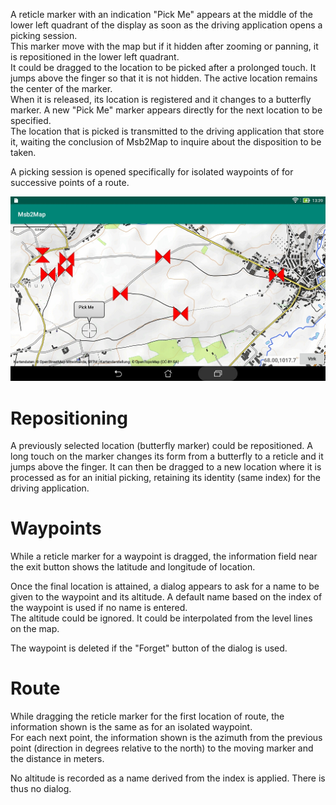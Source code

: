 A reticle marker with an indication "Pick Me" appears at the middle
of the lower left quadrant of the display as soon as the driving
application opens a picking session.  
This marker move with the map but if it hidden after zooming or panning,
it is repositioned in the lower left quadrant.  
It could be dragged to the location to be picked after a prolonged touch.
It jumps above the finger so that it is not hidden. The active location
remains the center of the marker.  
When it is released, its location is registered and it changes to a
butterfly marker. A new "Pick Me" marker appears directly for
the next location to be specified.  
The location that is picked is transmitted to the driving application
that store it, waiting the conclusion of Msb2Map to inquire about
the disposition to be taken.

A picking session is opened specifically for isolated waypoints
of for successive points of a route.

![PickRoute.jpg](Gallery/PickRoute.jpg)

# Repositioning

A previously selected location (butterfly marker) could be repositioned.
A long touch on the marker changes its form from a butterfly to a
reticle and it jumps above the finger. It can then be dragged to a
new location where it is processed as for an initial picking,
retaining its identity (same index) for the driving application.

# Waypoints

While a reticle marker for a waypoint is dragged, the information
field near the exit button shows the latitude and longitude
of location.

Once the final location is attained, a dialog appears to ask for
a name to be given to the waypoint and its altitude.
A default name based on the index of the waypoint is used
if no name is entered.  
The altitude could be ignored. It could be interpolated from
the level lines on the map.

The waypoint is deleted if the "Forget" button of the dialog
is used.

# Route

While dragging the reticle marker for the first location of route,
the information shown is the same as for an isolated waypoint.  
For each next point, the information shown is the azimuth from
the previous point (direction in degrees relative to the north)
to the moving marker and the distance in meters.

No altitude is recorded as a name derived from the index is applied.
There is thus no dialog.



 
